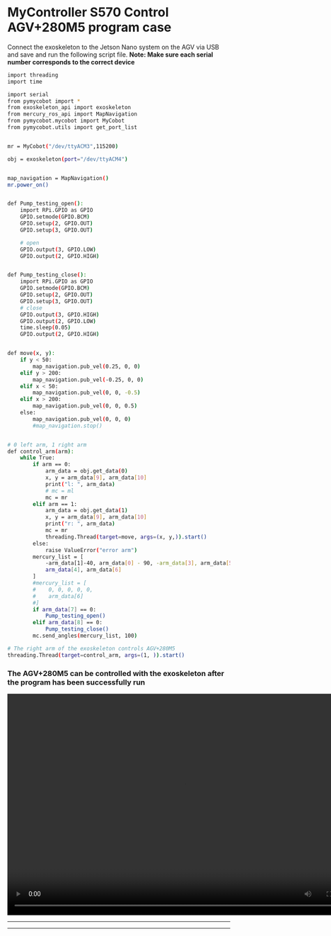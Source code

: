 # MyController S570 Control AGV+280M5 program case
Connect the exoskeleton to the Jetson Nano system on the AGV via USB and save and run the following script file.
**Note: Make sure each serial number corresponds to the correct device**


```bash
import threading
import time

import serial
from pymycobot import *
from exoskeleton_api import exoskeleton
from mercury_ros_api import MapNavigation
from pymycobot.mycobot import MyCobot
from pymycobot.utils import get_port_list


mr = MyCobot("/dev/ttyACM3",115200)

obj = exoskeleton(port="/dev/ttyACM4")


map_navigation = MapNavigation()
mr.power_on()


def Pump_testing_open():
    import RPi.GPIO as GPIO
    GPIO.setmode(GPIO.BCM)
    GPIO.setup(2, GPIO.OUT)
    GPIO.setup(3, GPIO.OUT)

    # open
    GPIO.output(3, GPIO.LOW)
    GPIO.output(2, GPIO.HIGH)


def Pump_testing_close():
    import RPi.GPIO as GPIO
    GPIO.setmode(GPIO.BCM)
    GPIO.setup(2, GPIO.OUT)
    GPIO.setup(3, GPIO.OUT)
    # close
    GPIO.output(3, GPIO.HIGH)
    GPIO.output(2, GPIO.LOW)
    time.sleep(0.05)
    GPIO.output(2, GPIO.HIGH)


def move(x, y):
    if y < 50:
        map_navigation.pub_vel(0.25, 0, 0)
    elif y > 200:
        map_navigation.pub_vel(-0.25, 0, 0)
    elif x < 50:
        map_navigation.pub_vel(0, 0, -0.5)
    elif x > 200:
        map_navigation.pub_vel(0, 0, 0.5)
    else:
        map_navigation.pub_vel(0, 0, 0)
        #map_navigation.stop()


# 0 left arm, 1 right arm
def control_arm(arm):
    while True:
        if arm == 0:
            arm_data = obj.get_data(0)
            x, y = arm_data[9], arm_data[10]
            print("l: ", arm_data)
            # mc = ml
            mc = mr
        elif arm == 1:
            arm_data = obj.get_data(1)
            x, y = arm_data[9], arm_data[10]
            print("r: ", arm_data)
            mc = mr
            threading.Thread(target=move, args=(x, y,)).start()
        else:
            raise ValueError("error arm")
        mercury_list = [
            -arm_data[1]-40, arm_data[0] - 90, -arm_data[3], arm_data[5],
            arm_data[4], arm_data[6]
        ]
        #mercury_list = [
        #    0, 0, 0, 0, 0,
        #    arm_data[6]
        #]
        if arm_data[7] == 0:
            Pump_testing_open()
        elif arm_data[8] == 0:
            Pump_testing_close()
        mc.send_angles(mercury_list, 100)

# The right arm of the exoskeleton controls AGV+280M5
threading.Thread(target=control_arm, args=(1, )).start()


```

### The AGV+280M5 can be controlled with the exoskeleton after the program has been successfully run
<video src="../../resources/7-SuccessfulCases/s570.mp4" controls="controls" width="800" height="500"></video>


---



---